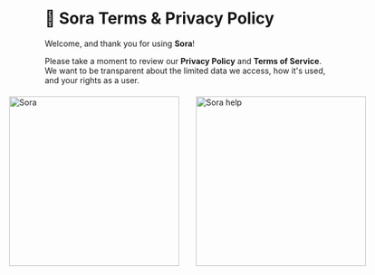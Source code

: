 # 📜 Sora Terms & Privacy Policy

Welcome, and thank you for using **Sora**!

Please take a moment to review our **Privacy Policy** and **Terms of Service**. We want to be transparent about the limited data we access, how it's used, and your rights as a user.

<div style="display: flex; gap: 30px; justify-content: center; margin: 20px 0;">
  <img src="https://media.discordapp.net/attachments/1378357869371461632/1391023593118502992/image.png?ex=686a632c&is=686911ac&hm=c119bfdd1e1b6fef53c35f897f728742069e182706e7224b9d34850388ccc8d7&=&format=webp&quality=lossless&width=968&height=968" alt="Sora" width="300" />
  <img src="https://media.discordapp.net/attachments/1378357869371461632/1391023511593685053/image.png?ex=686a6319&is=68691199&hm=b6e17b0a252ef3f1452b3dfc64f56ee4f185cffd2a357293143fa3aeed55960e&=&format=webp&quality=lossless" alt="Sora help" width="300" />
</div>

